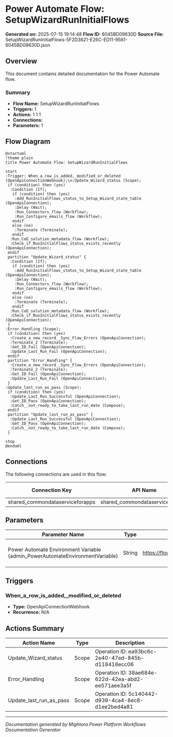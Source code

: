 ﻿# Power Automate Flow: SetupWizardRunInitialFlows

**Generated on:** 2025-07-15 19:14:48
**Flow ID:** 6045BD09630D
**Source File:** SetupWizardRunInitialFlows-5F2D3621-E26C-ED11-9561-6045BD09630D.json

## Overview

This document contains detailed documentation for the Power Automate flow.

### Summary
- **Flow Name:** SetupWizardRunInitialFlows
- **Triggers:** 1
- **Actions:** 1 1 1
- **Connections:** 
- **Parameters:** 1

## Flow Diagram

```plantuml
@startuml
!theme plain
title Power Automate Flow: SetupWizardRunInitialFlows

start
:Trigger: When_a_row_is_added,_modified_or_deleted (OpenApiConnectionWebhook);\n:Update_Wizard_status (Scope);
 if (condition) then (yes)
  :Condition (If);
   if (condition) then (yes)
    :Add_RunInitialFlows_status_to_Setup_Wizard_state_table (OpenApiConnection);
    :Delay (Wait);
    :Run_Connectors_flow (Workflow);
    :Run_Configure_emails_flow (Workflow);
   endif
   else (no)
    :Terminate (Terminate);
   endif
  :Run_CoE_solution_metadata_flow (Workflow);
  :Check_if_RunInitialFlows_status_exists_recently (OpenApiConnection);
 endif
 partition "Update_Wizard_status" {
  :Condition (If);
   if (condition) then (yes)
    :Add_RunInitialFlows_status_to_Setup_Wizard_state_table (OpenApiConnection);
    :Delay (Wait);
    :Run_Connectors_flow (Workflow);
    :Run_Configure_emails_flow (Workflow);
   endif
   else (no)
    :Terminate (Terminate);
   endif
  :Run_CoE_solution_metadata_flow (Workflow);
  :Check_if_RunInitialFlows_status_exists_recently (OpenApiConnection);
 }
:Error_Handling (Scope);
 if (condition) then (yes)
  :Create_a_new_record__Sync_Flow_Errors (OpenApiConnection);
  :Terminate_2 (Terminate);
  :Get_ID_Fail (OpenApiConnection);
  :Update_Last_Run_Fail (OpenApiConnection);
 endif
 partition "Error_Handling" {
  :Create_a_new_record__Sync_Flow_Errors (OpenApiConnection);
  :Terminate_2 (Terminate);
  :Get_ID_Fail (OpenApiConnection);
  :Update_Last_Run_Fail (OpenApiConnection);
 }
:Update_last_run_as_pass (Scope);
 if (condition) then (yes)
  :Update_Last_Run_Successful (OpenApiConnection);
  :Get_ID_Pass (OpenApiConnection);
  :Catch__not_ready_to_take_last_run_date (Compose);
 endif
 partition "Update_last_run_as_pass" {
  :Update_Last_Run_Successful (OpenApiConnection);
  :Get_ID_Pass (OpenApiConnection);
  :Catch__not_ready_to_take_last_run_date (Compose);
 }

stop
@enduml
```

## Connections

The following connections are used in this flow:

| Connection Key | API Name | Logical Name | Runtime Source |
|----------------|----------|--------------|----------------|
| shared_commondataserviceforapps | shared_commondataserviceforapps | admin_CoECoreDataverse | embedded |

## Parameters

| Parameter Name | Type | Default Value | Description |
|----------------|------|---------------|-------------|
| Power Automate Environment Variable (admin_PowerAutomateEnvironmentVariable) | String | https://flow.microsoft.com/manage/environments/ | Inventory - REQUIRED. Environment, including geographic location, for Power Automate - Ex for commercial: https://flow.microsoft.com/manage/environments/ |

## Triggers

### When_a_row_is_added,_modified_or_deleted
- **Type:** OpenApiConnectionWebhook
- **Recurrence:** N/A

## Actions Summary

| Action Name | Type | Description |
|-------------|------|-------------|
| Update_Wizard_status | Scope | Operation ID: ea93bc6c-2e40-47ed-845b-d118418ecc06 |
| Error_Handling | Scope | Operation ID: 38ae684e-622d-42ea-abd2-ee571aee3a5f |
| Update_last_run_as_pass | Scope | Operation ID: 5c140442-d939-4ca4-8ec8-d1ee2bed4a81 |

---
*Documentation generated by Mightora Power Platform Workflows Documentation Generator*
